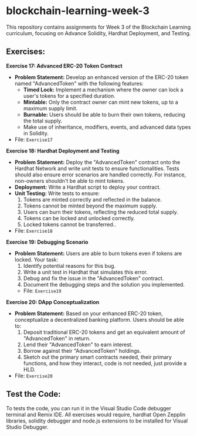 # blockchain-learning-week-3

This repository contains assignments for Week 3 of the Blockchain Learning curriculum, focusing on Advance Solidity, Hardhat  Deployment, and Testing.


## Exercises:

**Exercise 17: Advanced ERC-20 Token Contract**
  - **Problem Statement:** Develop an enhanced version of the ERC-20 token named "AdvancedToken" with the following features:
    - **Timed Lock:** Implement a mechanism where the owner can lock a user's tokens for a specified duration.
    - **Mintable:** Only the contract owner can mint new tokens, up to a maximum supply limit.
    - **Burnable:** Users should be able to burn their own tokens, reducing the total supply.
    - Make use of inheritance, modifiers, events, and advanced data types in Solidity.
   - File: `Exercise17`

 **Exercise 18: Hardhat Deployment and Testing**
   - **Problem Statement:** Deploy the "AdvancedToken" contract onto the Hardhat Network and write unit tests to ensure functionalities. Tests should also ensure error scenarios are handled correctly. For instance, non-owners shouldn't be able to mint tokens.
   -  **Deployment:** Write a Hardhat script to deploy your contract.
   -   **Unit Testing:** Write tests to ensure:
        1. Tokens are minted correctly and reflected in the balance.
        2. Tokens cannot be minted beyond the maximum supply.
        3. Users can burn their tokens, reflecting the reduced total supply.
        4. Tokens can be locked and unlocked correctly.
        5. Locked tokens cannot be transferred..
   - File: `Exercise18`
  
**Exercise 19:  Debugging Scenario**
- **Problem Statement:** Users are able to burn tokens even if tokens are locked. Your task:
    1. Identify potential reasons for this bug.
    2. Write a unit test in Hardhat that simulates this error.
    3. Debug and fix the issue in the "AdvancedToken" contract.
    4. Document the debugging steps and the solution you implemented.
   -  File: `Exercise19`

**Exercise 20: DApp Conceptualization**
- **Problem Statement:** Based on your enhanced ERC-20 token, conceptualize a decentralized banking platform. Users should be able to:
    1. Deposit traditional ERC-20 tokens and get an equivalent amount of "AdvancedToken" in return.
    2. Lend their "AdvancedToken" to earn interest.
    3. Borrow against their "AdvancedToken" holdings.
    4. Sketch out the primary smart contracts needed, their primary functions, and how they interact, code is not needed, just provide a HLD.
 -   File: `Exercise20`

## Test the Code:
To tests the code, you can run it in the Visual Studio Code debugger terminal and Remix IDE. All exercises would require, hardhat Open Zepplin libraries, solidity debugger and node.js extensions to be installed for Visual Studio Debugger. 

